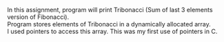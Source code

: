 In this assignment, program will print Tribonacci (Sum of last 3 elements version of Fibonacci).  
Program stores elements of Tribonacci in a dynamically allocated array.  
I used pointers to access this array. This was my first use of pointers in C.